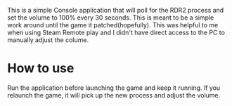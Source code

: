 This is a simple Console application that will poll for the RDR2 process and set the volume to 100% every 30 seconds. This is meant to be a simple work around until the game it patched(hopefully). This was helpful to me when using Steam Remote play and I didn't have direct access to the PC to manually adjust the colume.

# How to use
Run the application before launching the game and keep it running. If you relaunch the game, it will pick up the new process and adjust the volume.